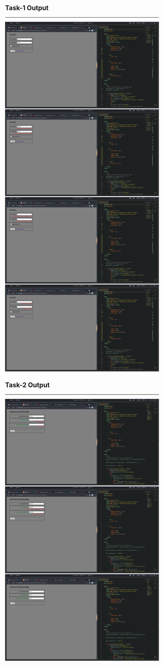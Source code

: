 ## Task-1 Output
----------------

![alt text](Task-1/Screenshots/Output-1.1.png)
![alt text](Task-1/Screenshots/Output-1.2.png)
![alt text](Task-1/Screenshots/Output-1.3.png)
![alt text](Task-1/Screenshots/Output-1.4.png)


## Task-2 Output
----------------

![](Task-2/Screenshots/Output-2.1.png)
![](Task-2/Screenshots/Output-2.2.png)
![](Task-2/Screenshots/Output-2.3.png)
